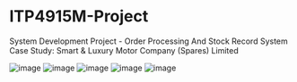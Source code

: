 # ITP4915M-Project
 System Development Project - Order Processing And Stock Record System
 Case Study: Smart &amp; Luxury Motor Company (Spares) Limited

![image](https://github.com/jerrykhh/SLMC-OPARS/blob/master/sample-image/sample-image1.png)
![image](https://github.com/jerrykhh/SLMC-OPARS/blob/master/sample-image/sample-image2.png)
![image](https://github.com/jerrykhh/SLMC-OPARS/blob/master/sample-image/sample-image3.png)
![image](https://github.com/jerrykhh/SLMC-OPARS/blob/master/sample-image/sample-image4.png)
![image](https://github.com/jerrykhh/SLMC-OPARS/blob/master/sample-image/sample-image5.png)
